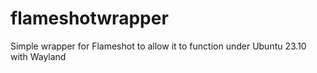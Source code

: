 # flameshotwrapper
Simple wrapper for Flameshot to allow it to function under Ubuntu 23.10 with Wayland
